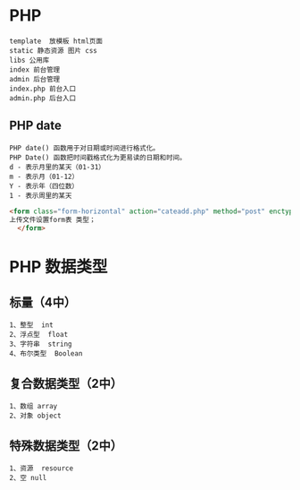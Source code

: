# PHP

```
template  放模板 html页面
static 静态资源 图片 css 
libs 公用库
index 前台管理
admin 后台管理
index.php 前台入口
admin.php 后台入口
```

## PHP date

```
PHP date() 函数用于对日期或时间进行格式化。
PHP Date() 函数把时间戳格式化为更易读的日期和时间。
d - 表示月里的某天（01-31）
m - 表示月（01-12）
Y - 表示年（四位数）
1 - 表示周里的某天
```

```html
<form class="form-horizontal" action="cateadd.php" method="post" enctype="multipart/form-data"> 
上传文件设置form表 类型；
  </form>
```

# PHP 数据类型

## 标量（4中）

```
1、整型  int
2、浮点型  float
3、字符串  string
4、布尔类型  Boolean
```

## 复合数据类型（2中）

```
1、数组 array
2、对象 object
```

## 特殊数据类型（2中）

```
1、资源  resource
2、空 null
```

